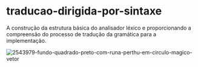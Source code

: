 # traducao-dirigida-por-sintaxe
A construção da estrutura básica do analisador léxico e proporcionando a compreensão do processo de tradução da gramática para a implementação.

![2543979-fundo-quadrado-preto-com-runa-perthu-em-circulo-magico-vetor](https://github.com/user-attachments/assets/6aac71f7-6a40-4005-bf25-98f99cd4e1cb)
